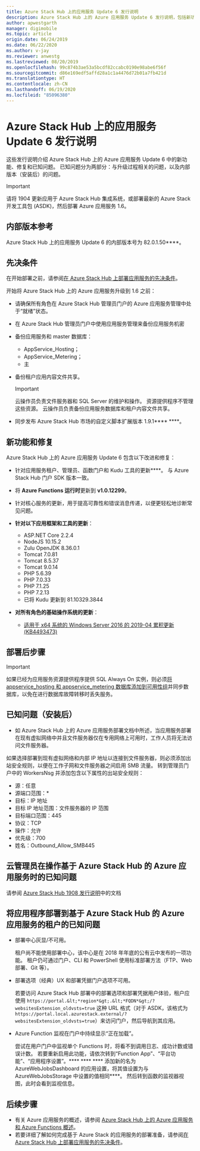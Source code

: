 ```yaml
---
title: Azure Stack Hub 上的应用服务 Update 6 发行说明
description: Azure Stack Hub 上的 Azure 应用服务 Update 6 发行说明，包括新功能、修复和已知问题。
author: apwestgarth
manager: digimobile
ms.topic: article
origin.date: 06/24/2019
ms.date: 06/22/2020
ms.author: v-jay
ms.reviewer: anwestg
ms.lastreviewed: 08/20/2019
ms.openlocfilehash: 99c874b3ae53a5bcdf82ccabc0190e98abe6f56f
ms.sourcegitcommit: d86e169edf5affd28a1c1a4476d72b01a7fb421d
ms.translationtype: HT
ms.contentlocale: zh-CN
ms.lasthandoff: 06/19/2020
ms.locfileid: "85096380"
---
```

# <a name="app-service-on-azure-stack-hub-update-6-release-notes"></a>Azure Stack Hub 上的应用服务 Update 6 发行说明

这些发行说明介绍 Azure Stack Hub 上的 Azure 应用服务 Update 6 中的新功能、修复和已知问题。 已知问题分为两部分：与升级过程相关的问题，以及内部版本（安装后）的问题。

> [!IMPORTANT]
> 请将 1904 更新应用于 Azure Stack Hub 集成系统，或部署最新的 Azure Stack 开发工具包 (ASDK)，然后部署 Azure 应用服务 1.6。

## <a name="build-reference"></a>内部版本参考

Azure Stack Hub 上的应用服务 Update 6 的内部版本号为 82.0.1.50****。

## <a name="prerequisites"></a>先决条件

在开始部署之前，请参阅[在 Azure Stack Hub 上部署应用服务的先决条件](azure-stack-app-service-before-you-get-started.md)。

开始将 Azure Stack Hub 上的 Azure 应用服务升级到 1.6 之前：

- 请确保所有角色在 Azure Stack Hub 管理员门户的 Azure 应用服务管理中处于“就绪”状态。

- 在 Azure Stack Hub 管理员门户中使用应用服务管理来备份应用服务机密

- 备份应用服务和 master 数据库：
  - AppService_Hosting；
  - AppService_Metering；
  - 主

- 备份租户应用内容文件共享。

  > [!Important]
  > 云操作员负责文件服务器和 SQL Server 的维护和操作。  资源提供程序不管理这些资源。  云操作员负责备份应用服务数据库和租户内容文件共享。

- 同步发布 Azure Stack Hub 市场的自定义脚本扩展版本 1.9.1**** ****。

## <a name="new-features-and-fixes"></a>新功能和修复

Azure Stack Hub 上的 Azure 应用服务 Update 6 包含以下改进和修复：

- 针对应用服务租户、管理员、函数门户和 Kudu 工具的更新****。 与 Azure Stack Hub 门户 SDK 版本一致。

- 将 **Azure Functions 运行时**更新到 **v1.0.12299**。

- 针对核心服务的更新，用于提高可靠性和错误消息传递，以便更轻松地诊断常见问题。

- **针对以下应用框架和工具的更新**：

  - ASP.NET Core 2.2.4
  - NodeJS 10.15.2
  - Zulu OpenJDK 8.36.0.1
  - Tomcat 7.0.81
  - Tomcat 8.5.37
  - Tomcat 9.0.14
  - PHP 5.6.39
  - PHP 7.0.33
  - PHP 7.1.25
  - PHP 7.2.13
  - 已将 Kudu 更新到 81.10329.3844

- **对所有角色的基础操作系统的更新**：
  - [适用于 x64 系统的 Windows Server 2016 的 2019-04 累积更新 (KB4493473)](https://support.microsoft.com/help/4493473/windows-10-update-kb4493473)

## <a name="post-deployment-steps"></a>部署后步骤

> [!IMPORTANT]
> 如果已经为应用服务资源提供程序提供 SQL Always On 实例，则必须[将 appservice_hosting 和 appservice_metering 数据库添加到可用性组](https://docs.microsoft.com/sql/database-engine/availability-groups/windows/availability-group-add-a-database)并同步数据库，以免在进行数据库故障转移时丢失服务。

## <a name="known-issues-post-installation"></a>已知问题（安装后）

- 如 Azure Stack Hub 上的 Azure 应用服务部署文档中所述，当应用服务部署在现有虚拟网络中并且文件服务器仅在专用网络上可用时，工作人员将无法访问文件服务器。

如果选择部署到现有虚拟网络和内部 IP 地址以连接到文件服务器，则必须添加出站安全规则，以便在工作子网和文件服务器之间启用 SMB 流量。 转到管理员门户中的 WorkersNsg 并添加包含以下属性的出站安全规则：

* 源：任意
* 源端口范围：*
* 目标：IP 地址
* 目标 IP 地址范围：文件服务器的 IP 范围
* 目标端口范围：445
* 协议：TCP
* 操作：允许
* 优先级：700
* 姓名：Outbound_Allow_SMB445

## <a name="known-issues-for-cloud-admins-operating-azure-app-service-on-azure-stack-hub"></a>云管理员在操作基于 Azure Stack Hub 的 Azure 应用服务时的已知问题

请参阅 [Azure Stack Hub 1908 发行说明](/azure-stack/operator/release-notes?view=azs-1908)中的文档

## <a name="known-issues-for-tenants-deploying-applications-on-azure-app-service-on-azure-stack-hub"></a>将应用程序部署到基于 Azure Stack Hub 的 Azure 应用服务的租户的已知问题

- 部署中心灰显/不可用。

    租户尚不能使用部署中心，该中心是在 2018 年年底的公有云中发布的一项功能。 租户仍可通过门户、CLI 和 PowerShell 使用标准部署方法（FTP、Web 部署、Git 等）。

- 部署选项（经典）UX 和部署凭据门户选项不可用。

    若要访问 Azure Stack Hub 部署中的部署选项和部署凭据用户体验，租户应使用 `https://portal.&lt;*region*&gt;.&lt;*FQDN*&gt;/?websitesExtension_oldvsts=true` 这种 URL 格式（对于 ASDK，该格式为 `https://portal.local.azurestack.external/?websitesExtension_oldvsts=true`）来访问门户，然后导航到其应用。

- Azure Function 监视在门户中持续显示“正在加载”。

    尝试在用户门户中监视单个 Functions 时，将看不到调用日志、成功计数或错误计数。 若要重新启用此功能，请依次转到“Function App”、“平台功能”、“应用程序设置”。**** **** ****  添加新的名为 AzureWebJobsDashboard 的应用设置，将其值设置为与 AzureWebJobsStorage 中设置的值相同****。 然后转到函数的监视器视图，此时会看到监视信息。

## <a name="next-steps"></a>后续步骤

- 有关 Azure 应用服务的概述，请参阅 [Azure Stack Hub 上的 Azure 应用服务和 Azure Functions 概述](azure-stack-app-service-overview.md)。
- 若要详细了解如何完成基于 Azure Stack 的应用服务的部署准备，请参阅[在 Azure Stack Hub 上部署应用服务的先决条件](azure-stack-app-service-before-you-get-started.md)。